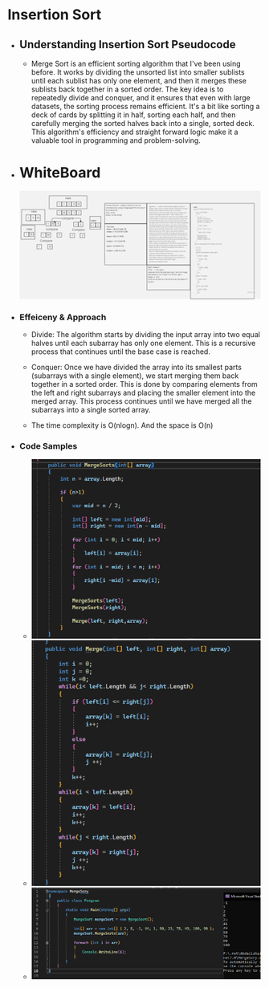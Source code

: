 # Insertion Sort

- ## Understanding Insertion Sort Pseudocode
    
    - Merge Sort is an efficient sorting algorithm that I've been using before.
    It works by dividing the unsorted list into smaller sublists until each sublist has only one element,
    and then it merges these sublists back together in a sorted order.
    The key idea is to repeatedly divide and conquer, and it ensures that even with large datasets,
    the sorting process remains efficient. It's a bit like sorting a deck of cards by splitting it in half,
    sorting each half, and then carefully merging the sorted halves back into a single, sorted deck.
    This algorithm's efficiency and straight forward logic make it a valuable tool in programming
    and problem-solving.

- # WhiteBoard 
    ![WiteBoard](./WhiteBoard.jpg)
- ### Effeiceny & Approach 
        
    - Divide: The algorithm starts by dividing the input array into two equal halves
    until each subarray has only one element.
    This is a recursive process that continues until the base case is reached.
        
    - Conquer: Once we have divided the array into its smallest parts (subarrays with a single element),
    we start merging them back together in a sorted order. This is done by comparing elements
    from the left and right subarrays and placing the smaller element into the merged array.
    This process continues until we have merged all the subarrays into a single sorted array.

    - The time complexity is O(nlogn). And the space is O(n)

- ### Code Samples 
        
    - ![Code1](./code1.png)
    - ![Code2](./code2.png)
    - ![result](./result.png)